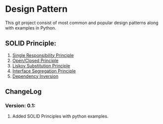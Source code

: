 # Design Pattern

This git project consist of most common and popular 
design patterns along with examples in Python.

## SOLID Principle:

1. [Single Responsibility Principle](./SOLID/1.Single_Reponsibility_Principle)
2. [Open/Closed Principle](./SOLID/2.Open_Close_Principle)
3. [Liskov Substitution Principle](./SOLID/3.Liskov_Substitution_Principle)
4. [Interface Segregation Principle](./SOLID/4.Interface_Segregation_Principle)
5. [Dependency Inversion](./SOLID/5.Dependency_Inversion_Principle)


## ChangeLog

### Version: 0.1:

1. Added SOLID Principles with python examples.

